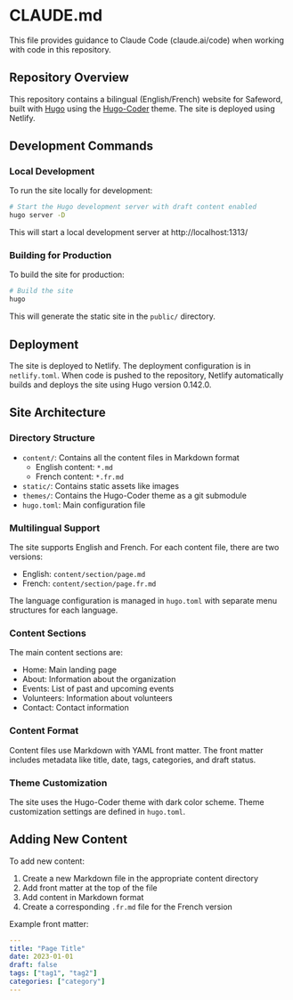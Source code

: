 # CLAUDE.md

This file provides guidance to Claude Code (claude.ai/code) when working with code in this repository.

## Repository Overview

This repository contains a bilingual (English/French) website for Safeword, built with [Hugo](https://gohugo.io/) using the [Hugo-Coder](https://github.com/luizdepra/hugo-coder) theme. The site is deployed using Netlify.

## Development Commands

### Local Development

To run the site locally for development:

```bash
# Start the Hugo development server with draft content enabled
hugo server -D
```

This will start a local development server at http://localhost:1313/

### Building for Production

To build the site for production:

```bash
# Build the site
hugo
```

This will generate the static site in the `public/` directory.

## Deployment

The site is deployed to Netlify. The deployment configuration is in `netlify.toml`. When code is pushed to the repository, Netlify automatically builds and deploys the site using Hugo version 0.142.0.

## Site Architecture

### Directory Structure

- `content/`: Contains all the content files in Markdown format
  - English content: `*.md`
  - French content: `*.fr.md`
- `static/`: Contains static assets like images
- `themes/`: Contains the Hugo-Coder theme as a git submodule
- `hugo.toml`: Main configuration file

### Multilingual Support

The site supports English and French. For each content file, there are two versions:
- English: `content/section/page.md`
- French: `content/section/page.fr.md`

The language configuration is managed in `hugo.toml` with separate menu structures for each language.

### Content Sections

The main content sections are:
- Home: Main landing page
- About: Information about the organization
- Events: List of past and upcoming events
- Volunteers: Information about volunteers
- Contact: Contact information

### Content Format

Content files use Markdown with YAML front matter. The front matter includes metadata like title, date, tags, categories, and draft status.

### Theme Customization

The site uses the Hugo-Coder theme with dark color scheme. Theme customization settings are defined in `hugo.toml`.

## Adding New Content

To add new content:

1. Create a new Markdown file in the appropriate content directory
2. Add front matter at the top of the file
3. Add content in Markdown format
4. Create a corresponding `.fr.md` file for the French version

Example front matter:

```yaml
---
title: "Page Title"
date: 2023-01-01
draft: false
tags: ["tag1", "tag2"]
categories: ["category"]
---
```